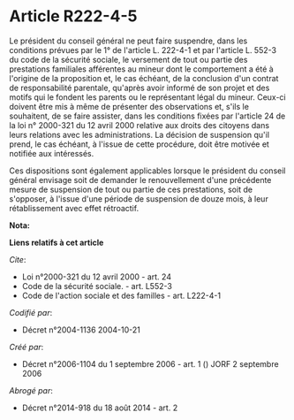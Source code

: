 # Article R222-4-5

Le président du conseil général ne peut faire suspendre, dans les conditions prévues par le 1° de l'article L. 222-4-1 et par
l'article L. 552-3 du code de la sécurité sociale, le versement de tout ou partie des prestations familiales afférentes au
mineur dont le comportement a été à l'origine de la proposition et, le cas échéant, de la conclusion d'un contrat de
responsabilité parentale, qu'après avoir informé de son projet et des motifs qui le fondent les parents ou le représentant
légal du mineur. Ceux-ci doivent être mis à même de présenter des observations et, s'ils le souhaitent, de se faire assister,
dans les conditions fixées par l'article 24 de la loi n° 2000-321 du 12 avril 2000 relative aux droits des citoyens dans
leurs relations avec les administrations. La décision de suspension qu'il prend, le cas échéant, à l'issue de cette
procédure, doit être motivée et notifiée aux intéressés.

Ces dispositions sont également applicables lorsque le président du conseil général envisage soit de demander le
renouvellement d'une précédente mesure de suspension de tout ou partie de ces prestations, soit de s'opposer, à l'issue d'une
période de suspension de douze mois, à leur rétablissement avec effet rétroactif.

**Nota:**



**Liens relatifs à cet article**

_Cite_:

  - Loi n°2000-321 du 12 avril 2000 - art. 24
  - Code de la sécurité sociale. - art. L552-3
  - Code de l'action sociale et des familles - art. L222-4-1

_Codifié par_:

  - Décret n°2004-1136 2004-10-21

_Créé par_:

  - Décret n°2006-1104 du 1 septembre 2006 - art. 1 () JORF 2 septembre 2006

_Abrogé par_:

  - Décret n°2014-918 du 18 août 2014 - art. 2
